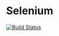 # Selenium
[![Build Status](http://192.168.0.100/buildStatus/icon?job=gitRegression&build=1)](http://192.168.0.100/job/gitRegression/1/)
